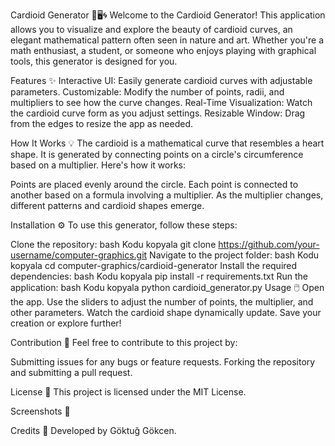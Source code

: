 Cardioid Generator 🎨🖥️🌀
Welcome to the Cardioid Generator! This application allows you to visualize and explore the beauty of cardioid curves, an elegant mathematical pattern often seen in nature and art. Whether you're a math enthusiast, a student, or someone who enjoys playing with graphical tools, this generator is designed for you.

Features ✨
Interactive UI: Easily generate cardioid curves with adjustable parameters.
Customizable: Modify the number of points, radii, and multipliers to see how the curve changes.
Real-Time Visualization: Watch the cardioid curve form as you adjust settings.
Resizable Window: Drag from the edges to resize the app as needed.

How It Works 💡
The cardioid is a mathematical curve that resembles a heart shape. It is generated by connecting points on a circle's circumference based on a multiplier. Here's how it works:

Points are placed evenly around the circle.
Each point is connected to another based on a formula involving a multiplier.
As the multiplier changes, different patterns and cardioid shapes emerge.

Installation ⚙️
To use this generator, follow these steps:

Clone the repository:
bash
Kodu kopyala
git clone https://github.com/your-username/computer-graphics.git
Navigate to the project folder:
bash
Kodu kopyala
cd computer-graphics/cardioid-generator
Install the required dependencies:
bash
Kodu kopyala
pip install -r requirements.txt
Run the application:
bash
Kodu kopyala
python cardioid_generator.py
Usage 🖱️
Open the app.
Use the sliders to adjust the number of points, the multiplier, and other parameters.
Watch the cardioid shape dynamically update.
Save your creation or explore further!

Contribution 🤝
Feel free to contribute to this project by:

Submitting issues for any bugs or feature requests.
Forking the repository and submitting a pull request.

License 📜
This project is licensed under the MIT License.

Screenshots 📸

Credits 💖
Developed by Göktuğ Gökcen.

